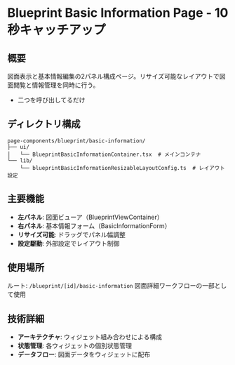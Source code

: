 # Blueprint Basic Information Page - 10秒キャッチアップ

## 概要
図面表示と基本情報編集の2パネル構成ページ。リサイズ可能なレイアウトで図面閲覧と情報管理を同時に行う。
- 二つを呼び出してるだけ

## ディレクトリ構成
```
page-components/blueprint/basic-information/
├── ui/
│   └── BlueprintBasicInformationContainer.tsx  # メインコンテナ
└── lib/
    └── blueprintBasicInformationResizableLayoutConfig.ts  # レイアウト設定
```

## 主要機能
- **左パネル**: 図面ビューア（BlueprintViewContainer）
- **右パネル**: 基本情報フォーム（BasicInformationForm）
- **リサイズ可能**: ドラッグでパネル幅調整
- **設定駆動**: 外部設定でレイアウト制御

## 使用場所
ルート: `/blueprint/[id]/basic-information`
図面詳細ワークフローの一部として使用

## 技術詳細
- **アーキテクチャ**: ウィジェット組み合わせによる構成
- **状態管理**: 各ウィジェットの個別状態管理
- **データフロー**: 図面データをウィジェットに配布